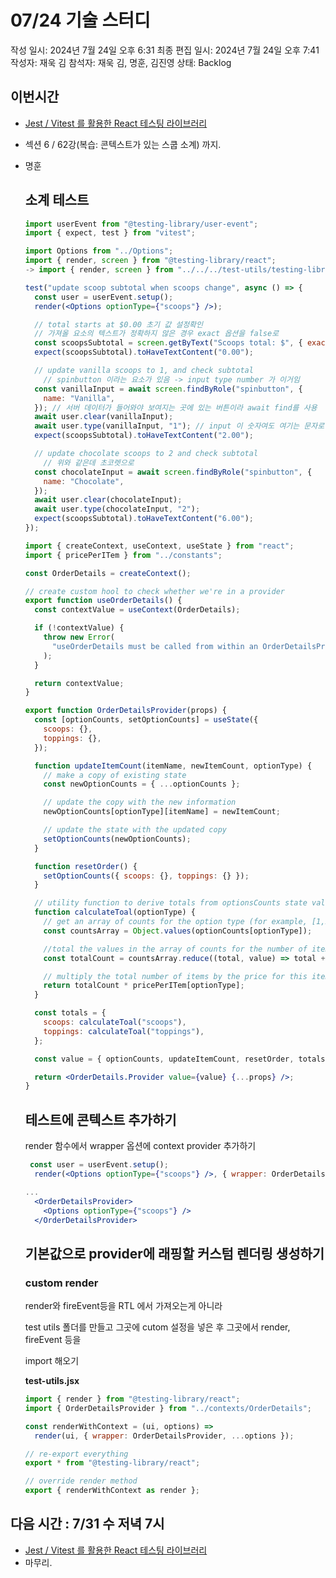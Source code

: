 # 07/24 기술 스터디

작성 일시: 2024년 7월 24일 오후 6:31
최종 편집 일시: 2024년 7월 24일 오후 7:41
작성자: 재욱 김
참석자: 재욱 김, 명훈, 김진영
상태: Backlog

## 이번시간

- [Jest / Vitest 를 활용한 React 테스팅 라이브러리](https://www.udemy.com/course/jest-testing-library/)
- 섹션 6 / 62강(복습: 콘텍스트가 있는 스쿱 소계) 까지.

- 명훈
    
    ## 소계 테스트
    
    ```jsx
    import userEvent from "@testing-library/user-event";
    import { expect, test } from "vitest";
    
    import Options from "../Options";
    import { render, screen } from "@testing-library/react";
    -> import { render, screen } from "../../../test-utils/testing-library-utils";
    
    test("update scoop subtotal when scoops change", async () => {
      const user = userEvent.setup();
      render(<Options optionType={"scoops"} />);
    
      // total starts at $0.00 초기 값 설정확인 
      // 가져올 요소의 텍스트가 정확하지 않은 경우 exact 옵션을 false로 
      const scoopsSubtotal = screen.getByText("Scoops total: $", { exact: false });
      expect(scoopsSubtotal).toHaveTextContent("0.00");
    
      // update vanilla scoops to 1, and check subtotal
    	// spinbutton 이라는 요소가 있음 -> input type number 가 이거임  
      const vanillaInput = await screen.findByRole("spinbutton", {
        name: "Vanilla",
      }); // 서버 데이터가 들어와야 보여지는 곳에 있는 버튼이라 await find를 사용
      await user.clear(vanillaInput);
      await user.type(vanillaInput, "1"); // input 이 숫자여도 여기는 문자로
      expect(scoopsSubtotal).toHaveTextContent("2.00");
    
      // update chocolate scoops to 2 and check subtotal
    	// 위와 같은데 초코렛으로 
      const chocolateInput = await screen.findByRole("spinbutton", {
        name: "Chocolate",
      });
      await user.clear(chocolateInput);
      await user.type(chocolateInput, "2");
      expect(scoopsSubtotal).toHaveTextContent("6.00");
    });
    
    ```
    
    ```jsx
    import { createContext, useContext, useState } from "react";
    import { pricePerITem } from "../constants";
    
    const OrderDetails = createContext();
    
    // create custom hool to check whether we're in a provider
    export function useOrderDetails() {
      const contextValue = useContext(OrderDetails);
    
      if (!contextValue) {
        throw new Error(
          "useOrderDetails must be called from within an OrderDetailsProvider"
        );
      }
    
      return contextValue;
    }
    
    export function OrderDetailsProvider(props) {
      const [optionCounts, setOptionCounts] = useState({
        scoops: {},
        toppings: {},
      });
    
      function updateItemCount(itemName, newItemCount, optionType) {
        // make a copy of existing state
        const newOptionCounts = { ...optionCounts };
    
        // update the copy with the new information
        newOptionCounts[optionType][itemName] = newItemCount;
    
        // update the state with the updated copy
        setOptionCounts(newOptionCounts);
      }
    
      function resetOrder() {
        setOptionCounts({ scoops: {}, toppings: {} });
      }
    
      // utility function to derive totals from optionsCounts state value
      function calculateToal(optionType) {
        // get an array of counts for the option type (for example, [1,2])
        const countsArray = Object.values(optionCounts[optionType]);
    
        //total the values in the array of counts for the number of items
        const totalCount = countsArray.reduce((total, value) => total + value, 0);
    
        // multiply the total number of items by the price for this item type
        return totalCount * pricePerITem[optionType];
      }
    
      const totals = {
        scoops: calculateToal("scoops"),
        toppings: calculateToal("toppings"),
      };
    
      const value = { optionCounts, updateItemCount, resetOrder, totals };
    
      return <OrderDetails.Provider value={value} {...props} />;
    }
    
    ```
    
    ## 테스트에 콘텍스트 추가하기
    
    render  함수에서 wrapper 옵션에 context provider 추가하기 
    
    ```jsx
     const user = userEvent.setup();
      render(<Options optionType={"scoops"} />, { wrapper: OrderDetailsProvider });
    
    ...
      <OrderDetailsProvider>
        <Options optionType={"scoops"} />
      </OrderDetailsProvider>
    ```
    
    ## 기본값으로 provider에 래핑할 커스텀 렌더링 생성하기
    
    ### custom render
    
    render와 fireEvent등을 RTL 에서 가져오는게 아니라 
    
    test utils 폴더를 만들고 그곳에 cutom 설정을 넣은 후  그곳에서 render, fireEvent 등을 
    
    import 해오기  
    
    **test-utils.jsx** 
    
    ```jsx
    import { render } from "@testing-library/react";
    import { OrderDetailsProvider } from "../contexts/OrderDetails";
    
    const renderWithContext = (ui, options) =>
      render(ui, { wrapper: OrderDetailsProvider, ...options });
    
    // re-export everything
    export * from "@testing-library/react";
    
    // override render method
    export { renderWithContext as render };
    
    ```
    

## 다음 시간 :   7/31 수  저녁 7시

- [Jest / Vitest 를 활용한 React 테스팅 라이브러리](https://www.udemy.com/course/jest-testing-library/)
- 마무리.